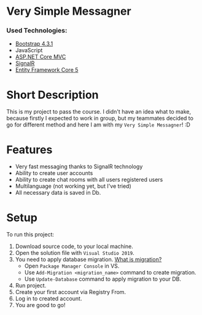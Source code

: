 # Very Simple Messagner

### Used Technologies:
- [Bootstrap 4.3.1](https://getbootstrap.com/)
- JavaScript
- [ASP.NET Core MVC](https://docs.microsoft.com/pl-pl/aspnet/core/mvc/overview?view=aspnetcore-5.0)
- [SignalR](https://dotnet.microsoft.com/apps/aspnet/signalr)
- [Entity Framework Core 5](https://docs.microsoft.com/pl-pl/ef/core/)

# Short Description
This is my project to pass the course. I didn't have an idea what to make, because firstly I expected to work in group, but my teammates decided to go for different method and here I am with my `Very Simple Messagner`! :D


# Features
- Very fast messaging thanks to SignalR technology
- Ability to create user accounts
- Ability to create chat rooms with all users registered users
- Multilanguage (not working yet, but I've tried)
- All necessary data is saved in Db.


# Setup
To run this project:
1. Download source code, to your local machine.
2. Open the solution file with `Visual Studio 2019`.
3. You need to apply database migration. [What is migration?](https://docs.microsoft.com/pl-pl/ef/core/managing-schemas/migrations/?tabs=dotnet-core-cli)
    - Open `Package Manager Console` in VS.
    - Use `Add-Migration <migration_name>` command to create migration.
    - Use `Update-Database` command to apply migration to your DB.
4. Run project.
5. Create your first account via Registry From.
6. Log in to created account.
7. You are good to go!